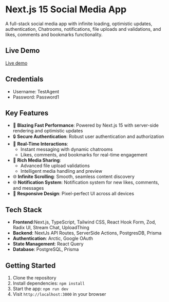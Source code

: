 # Next.js 15 Social Media App

A full-stack social media app with infinite loading, optimistic updates, authentication, Chatrooms, notifications, file uploads and validations, and likes, comments and bookmarks functionality.

## Live Demo

[Live demo](<[https://nextjs-15-social-media-app.vercel.app/](https://quikbook.netlify.app/)>)

## Credentials

- Username: TestAgent
- Password: Password1

## Key Features

- 🚀 **Blazing Fast Performance**: Powered by Next.js 15 with server-side rendering and optimistic updates
- 🔒 **Secure Authentication**: Robust user authentication and authorization
- 💬 **Real-Time Interactions**:
  - Instant messaging with dynamic chatrooms
  - Likes, comments, and bookmarks for real-time engagement
- 📸 **Rich Media Sharing**:
  - Advanced file upload validations
  - Intelligent media handling and preview
- 🌐 **Infinite Scrolling**: Smooth, seamless content discovery
- 🌐 **Notification System**: Notification system for new likes, comments, and messages
- 🎨 **Responsive Design**: Pixel-perfect UI across all devices

## Tech Stack

- **Frontend**:Next.js, TypeScript, Tailwind CSS, React Hook Form, Zod, Radix UI, Stream Chat, UploadThing
- **Backend**: NextJs API Routes, ServerSide Actions, PostgresDB, Prisma
- **Authentication**: Arctic, Google OAuth
- **State Management**: React Query
- **Database**: PostgreSQL, Prisma

## Getting Started

1. Clone the repository
2. Install dependencies: `npm install`
3. Start the app: `npm run dev`
4. Visit `http://localhost:3000` in your browser
